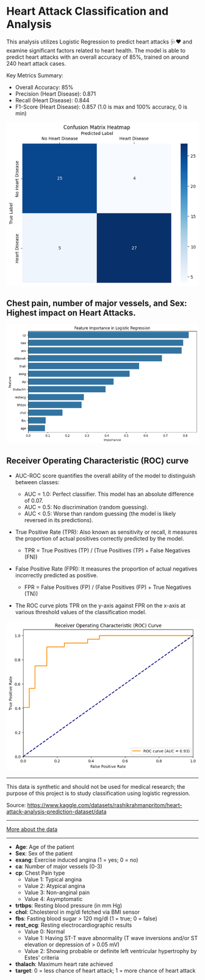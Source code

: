 # Heart Attack Classification and Analysis    

This analysis utilizes Logistic Regression to predict heart attacks 🩺❤ and examine significant factors related to heart health. The model is able to predict heart attacks with an overall accuracy of 85%, trained on around 240 heart attack cases.

Key Metrics Summary:
- Overall Accuracy: 85%
- Precision (Heart Disease): 0.871
- Recall (Heart Disease): 0.844
- F1-Score (Heart Disease): 0.857 (1.0 is max and 100% accuracy, 0 is min)

![Confusion Matrix](assets/confusion_matrix_heatmap.png) 

## Chest pain, number of major vessels, and Sex: Highest impact on Heart Attacks.
![alt text](assets/feature_importance.png) 

## Receiver Operating Characteristic (ROC) curve

- AUC-ROC score quantifies the overall ability of the model to distinguish between classes:
  - AUC = 1.0: Perfect classifier. This model has an absolute difference of 0.07.
  - AUC = 0.5: No discrimination (random guessing).
  - AUC < 0.5: Worse than random guessing (the model is likely reversed in its predictions).

- True Positive Rate (TPR): Also known as sensitivity or recall, it measures the proportion of actual positives correctly predicted by the model.
  - TPR = True Positives (TP) / (True Positives (TP) + False Negatives (FN))

- False Positive Rate (FPR): It measures the proportion of actual negatives incorrectly predicted as positive.
  - FPR = False Positives (FP) / (False Positives (FP) + True Negatives (TN))

- The ROC curve plots TPR on the y-axis against FPR on the x-axis at various threshold values of the classification model.

![alt text](assets/ROC.png)


---

This data is synthetic and should not be used for medical research; the purpose of this project is to study classification using logistic regression.

Source: https://www.kaggle.com/datasets/rashikrahmanpritom/heart-attack-analysis-prediction-dataset/data

---

[More about the data](assets/heart_profile.html)

---

- **Age**: Age of the patient
- **Sex**: Sex of the patient
- **exang**: Exercise induced angina (1 = yes; 0 = no)
- **ca**: Number of major vessels (0-3)
- **cp**: Chest Pain type
    - Value 1: Typical angina
    - Value 2: Atypical angina
    - Value 3: Non-anginal pain
    - Value 4: Asymptomatic
- **trtbps**: Resting blood pressure (in mm Hg)
- **chol**: Cholesterol in mg/dl fetched via BMI sensor
- **fbs**: Fasting blood sugar > 120 mg/dl (1 = true; 0 = false)
- **rest_ecg**: Resting electrocardiographic results
    - Value 0: Normal
    - Value 1: Having ST-T wave abnormality (T wave inversions and/or ST elevation or depression of > 0.05 mV)
    - Value 2: Showing probable or definite left ventricular hypertrophy by Estes' criteria
- **thalach**: Maximum heart rate achieved
- **target**: 0 = less chance of heart attack; 1 = more chance of heart attack
